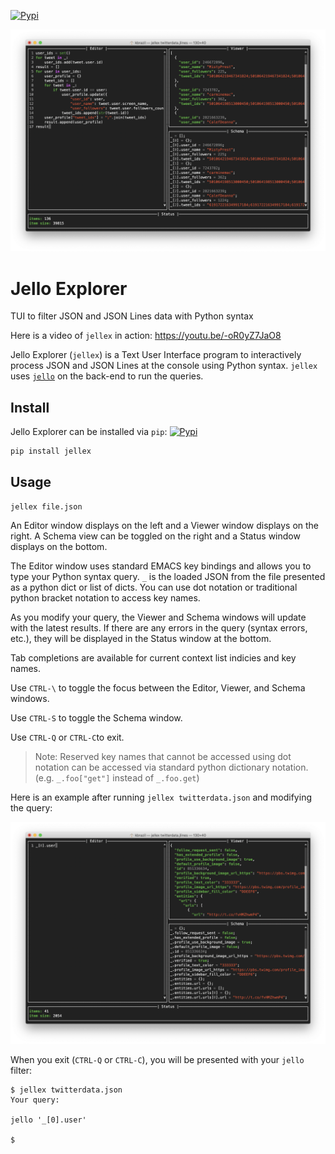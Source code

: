 [![Pypi](https://img.shields.io/pypi/v/jellex.svg)](https://pypi.org/project/jellex/)

![jellex](https://github.com/kellyjonbrazil/jellex/raw/master/_images/jellex.png)

# Jello Explorer
TUI to filter JSON and JSON Lines data with Python syntax

Here is a video of `jellex` in action: https://youtu.be/-oR0yZ7JaO8

Jello Explorer (`jellex`) is a Text User Interface program to interactively process JSON and JSON Lines at the console using Python syntax. `jellex` uses [`jello`](https://github.com/kellyjonbrazil/jello) on the back-end to run the queries.

## Install
Jello Explorer can be installed via `pip`:
[![Pypi](https://img.shields.io/pypi/v/jellex.svg)](https://pypi.org/project/jellex/)
```bash
pip install jellex
```

## Usage
```
jellex file.json
```
An Editor window displays on the left and a Viewer window displays on the right. A Schema view can be toggled on the right and a Status window displays on the bottom.

The Editor window uses standard EMACS key bindings and allows you to type your Python syntax query. `_` is the loaded JSON from the file presented as a python dict or list of dicts. You can use dot notation or traditional python bracket notation to access key names.

As you modify your query, the Viewer and Schema windows will update with the latest results. If there are any errors in the query (syntax errors, etc.), they will be displayed in the Status window at the bottom.

Tab completions are available for current context list indicies and key names.

Use `CTRL-\` to toggle the focus between the Editor, Viewer, and Schema windows.

Use `CTRL-S` to toggle the Schema window.

Use `CTRL-Q` or `CTRL-C`to exit.

> Note: Reserved key names that cannot be accessed using dot notation can be accessed via standard python dictionary notation. (e.g. `_.foo["get"]` instead of `_.foo.get`)

Here is an example after running `jellex twitterdata.json` and modifying the query:

![jellex](https://github.com/kellyjonbrazil/jellex/raw/master/_images/jellex-twitterdata.png)

When you exit (`CTRL-Q` or `CTRL-C`), you will be presented with your `jello` filter:
```
$ jellex twitterdata.json
Your query:

jello '_[0].user'

$
```
